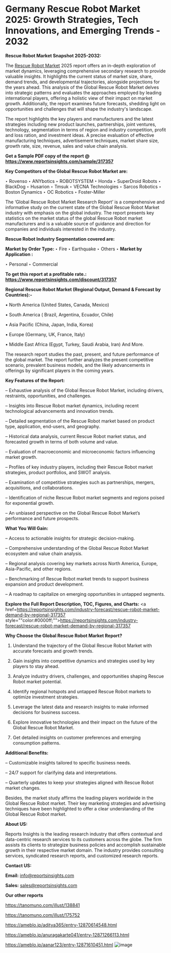 # Germany Rescue Robot Market 2025: Growth Strategies, Tech Innovations, and Emerging Trends - 2032

<strong>Rescue Robot Market Snapshot 2025-2032:</strong>

The <a href=https://www.reportsinsights.com/sample/317357>Rescue Robot Market</a> 2025 report offers an in-depth exploration of market dynamics, leveraging comprehensive secondary research to provide valuable insights. It highlights the current status of market size, share, demand trends, and developmental trajectories, alongside projections for the years ahead. This analysis of the Global Rescue Robot Market delves into strategic patterns and evaluates the approaches employed by leading international players, offering a holistic view of their impact on market growth. Additionally, the report examines future forecasts, shedding light on opportunities and challenges that will shape the industry's landscape.

The report highlights the key players and manufacturers and the latest strategies including new product launches, partnerships, joint ventures, technology, segmentation in terms of region and industry competition, profit and loss ration, and investment ideas. A precise evaluation of effective manufacturing techniques, advertisement techniques, market share size, growth rate, size, revenue, sales and value chain analysis.

<strong>Get a Sample PDF copy of the report @ <a href=https://www.reportsinsights.com/sample/317357 style=color:#0000ff;>https://www.reportsinsights.com/sample/317357</a></strong>

<strong>Key Competitors of the Global Rescue Robot Market are:</strong>

‣ Rovenso
‣ ANYbotics
‣ ROBOTSYSTEM
‣ Honda
‣ SuperDroid Robots
‣ BlackDog
‣ Husarion
‣ Tmsuk
‣ VECNA Technologies
‣ Sarcos Robotics
‣ Boston Dynamics
‣ OC Robotics
‣ Foster-Miller

The ‘Global Rescue Robot Market Research Report’ is a comprehensive and informative study on the current state of the Global Rescue Robot Market industry with emphasis on the global industry. The report presents key statistics on the market status of the global Rescue Robot market manufacturers and is a valuable source of guidance and direction for companies and individuals interested in the industry.

<strong>Rescue Robot Industry Segmentation covered are:</strong>

<strong>Market by Order Type: </strong>
‣ Fire
‣ Earthquake
‣ Others
‣ 
<strong>Market by Application :</strong>

‣ Personal
‣ Commercial

<strong>To get this report at a profitable rate.: <a href=https://www.reportsinsights.com/discount/317357 style=color:#0000ff;>https://www.reportsinsights.com/discount/317357</a></strong>

<strong>Regional Rescue Robot Market (Regional Output, Demand &amp; Forecast by Countries):-</strong>

• North America (United States, Canada, Mexico)

• South America ( Brazil, Argentina, Ecuador, Chile)

• Asia Pacific (China, Japan, India, Korea)

• Europe (Germany, UK, France, Italy)

• Middle East Africa (Egypt, Turkey, Saudi Arabia, Iran) And More.

The research report studies the past, present, and future performance of the global market. The report further analyzes the present competitive scenario, prevalent business models, and the likely advancements in offerings by significant players in the coming years.

<strong>Key Features of the Report:</strong>

– Exhaustive analysis of the Global Rescue Robot Market, including drivers, restraints, opportunities, and challenges.

– Insights into Rescue Robot market dynamics, including recent technological advancements and innovation trends.

– Detailed segmentation of the Rescue Robot market based on product type, application, end-users, and geography.

– Historical data analysis, current Rescue Robot market status, and forecasted growth in terms of both volume and value.

– Evaluation of macroeconomic and microeconomic factors influencing market growth.

– Profiles of key industry players, including their Rescue Robot market strategies, product portfolios, and SWOT analysis.

– Examination of competitive strategies such as partnerships, mergers, acquisitions, and collaborations.

– Identification of niche Rescue Robot market segments and regions poised for exponential growth.

– An unbiased perspective on the Global Rescue Robot Market’s performance and future prospects.

<strong>What You Will Gain:</strong>

– Access to actionable insights for strategic decision-making.

– Comprehensive understanding of the Global Rescue Robot Market ecosystem and value chain analysis.

– Regional analysis covering key markets across North America, Europe, Asia-Pacific, and other regions.

– Benchmarking of Rescue Robot market trends to support business expansion and product development.

– A roadmap to capitalize on emerging opportunities in untapped segments.

<strong>Explore the Full Report Description, TOC, Figures, and Charts:</strong>
<a href=https://reportsinsights.com/industry-forecast/rescue-robot-market-demand-by-regional-317357 style=""color:#0000ff;"">https://reportsinsights.com/industry-forecast/rescue-robot-market-demand-by-regional-317357</a>

<strong>Why Choose the Global Rescue Robot Market Report?</strong>

1. Understand the trajectory of the Global Rescue Robot Market with accurate forecasts and growth trends.

2. Gain insights into competitive dynamics and strategies used by key players to stay ahead.

3. Analyze industry drivers, challenges, and opportunities shaping Rescue Robot market potential.

4. Identify regional hotspots and untapped Rescue Robot markets to optimize investment strategies.

5. Leverage the latest data and research insights to make informed decisions for business success.

6. Explore innovative technologies and their impact on the future of the Global Rescue Robot Market.

7. Get detailed insights on customer preferences and emerging consumption patterns.

<strong>Additional Benefits:</strong>

– Customizable insights tailored to specific business needs.

– 24/7 support for clarifying data and interpretations.

– Quarterly updates to keep your strategies aligned with Rescue Robot market changes.

Besides, the market study affirms the leading players worldwide in the Global Rescue Robot market. Their key marketing strategies and advertising techniques have been highlighted to offer a clear understanding of the Global Rescue Robot market.

<strong><strong>About US</strong>:</strong>

Reports Insights is the leading research industry that offers contextual and data-centric research services to its customers across the globe. The firm assists its clients to strategize business policies and accomplish sustainable growth in their respective market domain. The industry provides consulting services, syndicated research reports, and customized research reports.

<strong>Contact US:</strong>

<p class=><b>Email:</b> <a href=mailto:info@reportsinsights.com>info@reportsinsights.com</a></p>
<p class=><b>Sales:</b> <a href=mailto:sales@reportsinsights.com>sales@reportsinsights.com</a></p>

<strong>Our other reports</strong>

<a href=https://tanomuno.com/illust/138841>https://tanomuno.com/illust/138841</a>

<a href=https://tanomuno.com/illust/175752>https://tanomuno.com/illust/175752</a>

<a href=https://ameblo.jp/aditya365/entry-12870614548.html>https://ameblo.jp/aditya365/entry-12870614548.html</a>

<a href=https://ameblo.jp/anuragakarte041/entry-12871266113.html>https://ameblo.jp/anuragakarte041/entry-12871266113.html</a>

<a href=https://ameblo.jp/aanar123/entry-12871610451.html>https://ameblo.jp/aanar123/entry-12871610451.html</a>
![image](https://github.com/user-attachments/assets/0a14f382-91f8-4f70-bc7a-0a78bbd63598)
